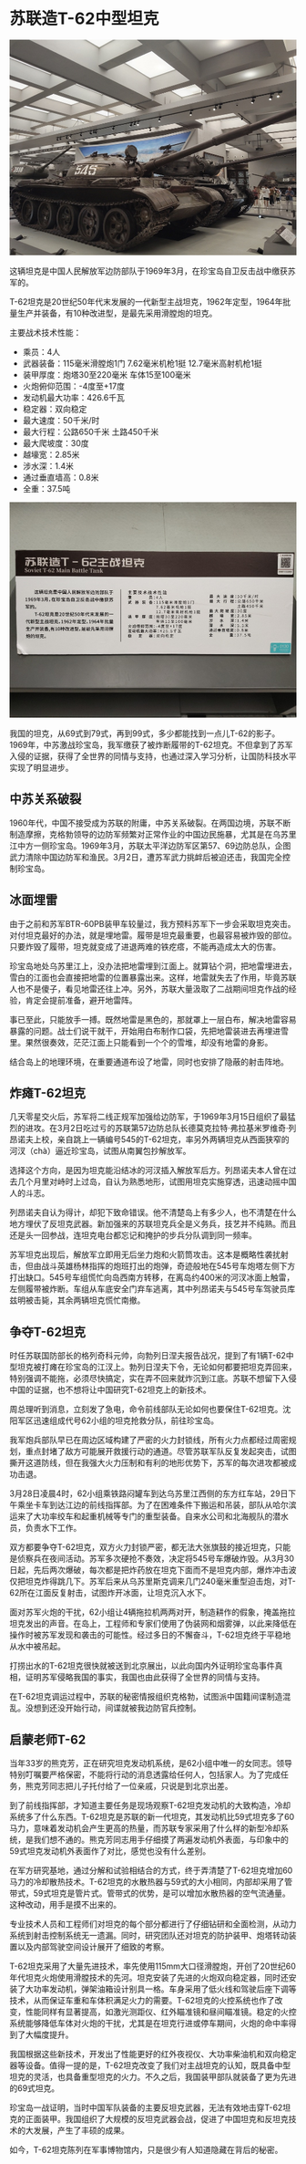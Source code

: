 # 苏联造T-62中型坦克

![](./images/Soviet-T-62-Main-Battle-Tank-2.jpg)

这辆坦克是中国人民解放军边防部队于1969年3月，在珍宝岛自卫反击战中缴获苏军的。

T-62坦克是20世纪50年代末发展的一代新型主战坦克，1962年定型，1964年批量生产并装备，有10种改进型，是最先采用滑膛炮的坦克。

主要战术技术性能：

- 乘员：4人
- 武器装备：115毫米滑膛炮1门  7.62毫米机枪1挺  12.7毫米高射机枪1挺
- 装甲厚度：炮塔30至220毫米  车体15至100毫米
- 火炮俯仰范围：-4度至+17度
- 发动机最大功率：426.6千瓦
- 稳定器：双向稳定
- 最大速度：50千米/时
- 最大行程：公路650千米  土路450千米
- 最大爬坡度：30度
- 越壕宽：2.85米
- 涉水深：1.4米
- 通过垂直墙高：0.8米
- 全重：37.5吨

![](./images/Soviet-T-62-Main-Battle-Tank-1.jpg)

我国的坦克，从69式到79式，再到99式，多少都能找到一点儿T-62的影子。1969年，中苏激战珍宝岛，我军缴获了被炸断履带的T-62坦克。不但拿到了苏军入侵的证据，获得了全世界的同情与支持，也通过深入学习分析，让国防科技水平实现了明显进步。

## 中苏关系破裂

1960年代，中国不接受成为苏联的附庸，中苏关系破裂。在两国边境，苏联不断制造摩擦，克格勃领导的边防军频繁对正常作业的中国边民施暴，尤其是在乌苏里江中方一侧珍宝岛。1969年3月，苏联太平洋边防军区第57、69边防总队，企图武力清除中国边防军和渔民。3月2日，遭苏军武力挑衅后被迫还击，我国完全控制珍宝岛。

## 冰面埋雷

由于之前和苏军BTR-60PB装甲车较量过，我方预料苏军下一步会采取坦克突击。对付坦克最好的办法，就是埋地雷。履带是坦克最重要，也最容易被炸毁的部位。只要炸毁了履带，坦克就变成了进退两难的铁疙瘩，不能再造成太大的伤害。

珍宝岛地处乌苏里江上，没办法把地雷埋到江面上。就算钻个洞，把地雷埋进去，雪白的江面也会直接把地雷的位置暴露出来。这样，地雷就失去了作用，毕竟苏联人也不是傻子，看见地雷还往上冲。另外，苏联大量汲取了二战期间坦克作战的经验，肯定会提前准备，避开地雷阵。

事已至此，只能放手一搏。既然地雷是黑色的，那就罩上一层白布，解决地雷容易暴露的问题。战士们说干就干，开始用白布制作口袋，先把地雷装进去再埋进雪里。果然很奏效，茫茫江面上只能看到一个个的雪堆，却没有地雷的身影。

结合岛上的地理环境，在重要通道布设了地雷，同时也安排了隐蔽的射击阵地。

## 炸瘫T-62坦克

几天零星交火后，苏军将二线正规军加强给边防军，于1969年3月15日组织了最猛烈的进攻。在3月2日吃过亏的苏联第57边防总队长德莫克拉特·弗拉基米罗维奇·列昂诺夫上校，亲自跳上一辆编号545的T-62坦克，率另外两辆坦克从西面狭窄的河汊（chà）逼近珍宝岛，试图从南翼包抄解放军。

选择这个方向，是因为坦克能沿结冰的河汊插入解放军后方。列昂诺夫本人曾在过去几个月里对峙时上过岛，自认为熟悉地形，试图用坦克实施穿透，迅速动摇中国人的斗志。

列昂诺夫自认为得计，却犯下致命错误。他不清楚岛上有多少人，也不清楚在什么地方埋伏了反坦克武器。新加强来的苏联坦克兵全是义务兵，技艺并不纯熟。而且还是头一回参战，连坦克电台都忘记和掩护的步兵分队调到同一频率。

苏军坦克出现后，解放军立即用无后坐力炮和火箭筒攻击。这本是概略性袭扰射击，但由战斗英雄杨林指挥的炮班打出的炮弹，奇迹般地在545号车炮塔左侧下方打出缺口。545号车组慌忙向岛西南方转移，在离岛约400米的河汊冰面上触雷，左侧履带被炸断。车组从车底安全门弃车逃离，其中列昂诺夫与545号车驾驶员库兹明被击毙，其余两辆坦克慌忙南撤。

## 争夺T-62坦克

时任苏联国防部长的格列奇科元帅，向勃列日涅夫报告战况，提到了有1辆T-62中型坦克被打瘫在珍宝岛的江汊上。勃列日涅夫下令，无论如何都要把坦克弄回来，特别强调不能拖，必须尽快搞定，实在弄不回来就炸沉到江底。苏联不想留下入侵中国的证据，也不想将让中国研究T-62坦克上的新技术。

周总理听到消息，立刻发了急电，命令前线部队无论如何也要保住T-62坦克。沈阳军区迅速组成代号62小组的坦克抢救分队，前往珍宝岛。

我军炮兵部队早已在周边区域构建了严密的火力封锁线，所有火力点都经过周密规划，重点封堵了敌方可能展开救援行动的通道。尽管苏联军队反复发起突击，试图撕开这道防线，但在我强大火力压制和有利的地形优势下，苏军的每次进攻都被成功击退。

3月28日凌晨4时，62小组乘铁路闷罐车到达乌苏里江西侧的东方红车站，29日下午乘坐卡车到达江边的前线指挥部。为了在困难条件下搬运和吊装，部队从哈尔滨运来了大功率绞车和起重机械等专门的重型装备。自来水公司和北海舰队的潜水员，负责水下工作。

双方都要争夺T-62坦克，双方火力封锁严密，都无法大张旗鼓的接近坦克，只能是侦察兵在夜间活动。苏军多次硬抢不奏效，决定将545号车爆破炸毁。从3月30日起，先后两次爆破，每次都是把炸药放在坦克下面而不是坦克内部，爆炸冲击波仅把坦克炸得跳几下。苏军后来从乌苏里斯克调来几门240毫米重型迫击炮，对T-62所在江面反复射击，试图炸开冰面，让坦克沉入水下。

面对苏军火炮的干扰，62小组让4辆拖拉机两两对开，制造耕作的假象，掩盖拖拉坦克发出的声音。在岛上，工程师和专家们使用了伪装网和烟雾弹，以此来降低在操作时被苏军发现和袭击的可能性。经过多日的不懈奋斗，T-62坦克终于平稳地从水中被吊起。

打捞出水的T-62坦克很快就被送到北京展出，以此向国内外证明珍宝岛事件真相，证明苏军侵略我国的事实，我国也由此获得了全世界的同情与支持。

在T-62坦克调运过程中，苏联的秘密情报组织克格勃，试图派中国籍间谍制造混乱。没想到还没开始行动，间谍就被我边防官兵控制。

## 启蒙老师T-62

当年33岁的熊克芳，正在研究坦克发动机系统，是62小组中唯一的女同志。领导特别叮嘱要严格保密，不能将行动的消息透露给任何人，包括家人。为了完成任务，熊克芳同志把儿子托付给了一位亲戚，只说是到北京出差。

到了前线指挥部，才知道主要任务是现场观察T-62坦克发动机的大致构造，冷却系统多了什么东西。T-62坦克是苏联的新一代坦克，其发动机比59式坦克多了60马力，意味着发动机会产生更高的热量，而苏联专家采用了什么样的新型冷却系统，是我们想不通的。熊克芳同志用手仔细摸了两遍发动机外表面，与印象中的59式坦克发动机外表面作了对比，感觉也没有什么差别。

在军方研究基地，通过分解和试验相结合的方式，终于弄清楚了T-62坦克增加60马力的冷却散热技术。T-62坦克的水散热器与59式的大小相同，内部却采用了管带式，59式坦克是管片式。管带式的优势，是可以增加水散热器的空气流通量。这种改动，用手是摸不出来的。

专业技术人员和工程师们对坦克的每个部分都进行了仔细钻研和全面检测，从动力系统到射击控制系统无一遗漏。同时，研究团队还对坦克的防护装甲、炮塔转动装置以及内部驾驶空间设计展开了细致的考察。

T-62坦克采用了大量先进技术，率先使用115mm大口径滑膛炮，开创了20世纪60年代坦克火炮使用滑膛技术的先河。坦克安装了先进的火炮双向稳定器，同时还安装了大功率发动机，弹架油箱设计别具一格。车身采用了低火线和驾驶后座下调等技术，从而保证车重和车体积满足火力的需要。T-62坦克的火控系统也作了改变，性能同样有显著提高，如激光测距仪、红外瞄准镜和昼间瞄准镜。稳定的火控系统能够降低车体对火炮的干扰，尤其是在坦克行进或停车期间，火炮的命中率得到了大幅度提升。

我国根据这些新技术，开发出了性能更好的红外夜视仪、大功率柴油机和双向稳定器等设备。值得一提的是，T-62坦克改变了我们对主战坦克的认知，既具备中型坦克的灵活，也具备重型坦克的火力。不久之后，我国装甲部队就装备了更为先进的69式坦克。

珍宝岛一战证明，当时中国军队装备的主要反坦克武器，无法有效地击穿T-62坦克的正面装甲。我国组织了大规模的反坦克武器会战，促进了中国坦克和反坦克技术的大发展，产生了丰硕的成果。

如今，T-62坦克陈列在军事博物馆内，只是很少有人知道隐藏在背后的秘密。